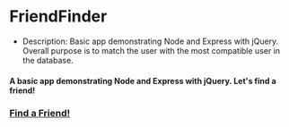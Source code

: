 # FriendFinder

* Description: Basic app demonstrating Node and Express with jQuery. Overall purpose is to match the user with the most compatible user in the database.

#### A basic app demonstrating Node and Express with jQuery. Let's find a friend!

### [Find a Friend!](https://conecked.github.io/FriendFinder/)